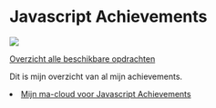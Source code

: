 # Javascript Achievements

![](js.png)

[Overzicht alle beschikbare opdrachten](https://trello.com/b/xo5TJzFr/javascript-achievements)

Dit is mijn overzicht van al mijn achievements.  
<li><a href="http://30810.hosts1.ma-cloud.nl/Javascript-Achievements/index.html">Mijn ma-cloud voor Javascript Achievements</a></li>


